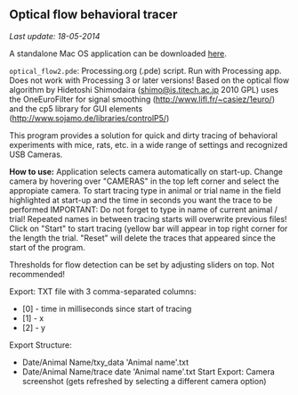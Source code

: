 ## Optical flow behavioral tracer 
*Last update: 18-05-2014*

A standalone Mac OS application can be downloaded [here](http://neuroballs.net/download/processing_behavioral_tracer_macos.zip).

`optical_flow2.pde`: Processing.org (.pde) script. Run with Processing app. Does not work with Processing 3 or later versions!
Based on the optical flow algorithm by Hidetoshi Shimodaira (shimo@is.titech.ac.jp 2010 GPL)
uses the OneEuroFilter for signal smoothing (http://www.lifl.fr/~casiez/1euro/) 
and the cp5 library for GUI elements (http://www.sojamo.de/libraries/controlP5/)

This program provides a solution for quick and dirty tracing of behavioral experiments with mice,
rats, etc. in a wide range of settings and recognized USB Cameras. 

**How to use:**
Application selects camera automatically on start-up. Change camera by hovering over "CAMERAS"
in the top left corner and select the appropiate camera.
To start tracing type in animal or trial name in the field highlighted at start-up
and the time in seconds you want the trace to be performed
IMPORTANT: Do not forget to type in name of current animal / trial!  Repeated names 
in between tracing starts will overwrite previous files!
Click on "Start" to start tracing (yellow bar will appear in top right corner for the length the 
trial. 
"Reset" will delete the traces that appeared since the start of the program. 

Thresholds for flow detection can be set by adjusting sliders on top. Not recommended!

Export: TXT file with 3 comma-separated columns: 
* [0] - time in milliseconds since start of tracing
* [1] - x 
* [2] - y

Export Structure: 
 * Date/Animal Name/txy_data 'Animal name'.txt
 * Date/Animal Name/trace date 'Animal name'.txt
 Start Export: Camera screenshot (gets refreshed by selecting a different camera option)
